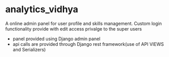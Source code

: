 # analytics_vidhya

A online admin panel for user profile and skills management.
Custom login functionality provide with edit access privalge to the super users
- panel provided using Django admin panel
- api calls are provided through Django rest framework(use of API VIEWS and Serializers)
